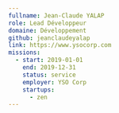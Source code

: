 ```yaml
---
fullname: Jean-Claude YALAP
role: Lead Développeur
domaine: Développement
github: jeanclaudeyalap
link: https://www.ysocorp.com
missions:
  - start: 2019-01-01
    end: 2019-12-31
    status: service
    employer: YSO Corp
    startups:
      - zen
---
```

